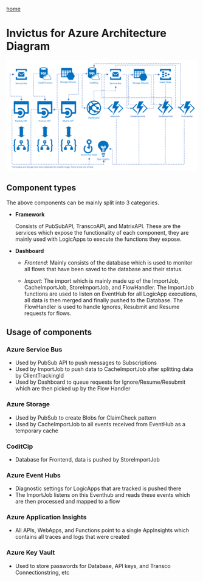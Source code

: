 [home](../README.md)

# Invictus for Azure Architecture Diagram

![Architecture diagram](../images/ifa-architecture-diagram.png "Invictus architecture diagram")

## Component types

The above components can be mainly split into 3 categories.

* **Framework**

   Consists of PubSubAPI, TranscoAPI, and MatrixAPI. These are the services which expose the functionality of each component, they are mainly used with LogicApps to execute the functions they expose.

* **Dashboard**

  * *Frontend*: Mainly consists of the database which is used to monitor all flows that have been saved to the database and their status.

  * *Import*: The import which is mainly made up of the ImportJob, CacheImportJob, StoreImportJob, and FlowHandler. The ImportJob functions are used to listen on EventHub for all LogicApp executions, all data is then merged and finally pushed to the Database. The FlowHandler is used to handle Ignores, Resubmit and Resume requests for flows.

## Usage of components

### Azure Service Bus

- Used by PubSub API to push messages to Subscriptions
- Used by ImportJob to push data to CacheImportJob after splitting data by ClientTrackingId
- Used by Dashboard to queue requests for Ignore/Resume/Resubmit which are then picked up by the Flow Handler

### Azure Storage

- Used by PubSub to create Blobs for ClaimCheck pattern
- Used by CacheImportJob to all events received from EventHub as a temporary cache

### CoditCip

- Database for Frontend, data is pushed by StoreImportJob

### Azure Event Hubs

- Diagnostic settings for LogicApps that are tracked is pushed there
- The ImportJob listens on this Eventhub and reads these events which are then processed and mapped to a flow
 
### Azure Application Insights

- All APIs, WebApps, and Functions point to a single AppInsights which contains all traces and logs that were created
 
### Azure Key Vault

- Used to store passwords for Database, API keys, and Transco Connectionstring, etc
